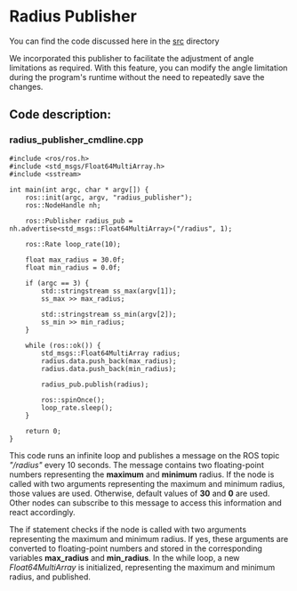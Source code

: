# Radius Publisher

You can find the code discussed here in the [src](/rplidar_ros_opt_race_car/src/) directory

We incorporated this publisher to facilitate the adjustment of angle limitations as required. With this feature, you can modify the angle limitation during the program's runtime without the need to repeatedly save the changes.

## Code description:

### radius_publisher_cmdline.cpp

```
#include <ros/ros.h>
#include <std_msgs/Float64MultiArray.h>
#include <sstream>

int main(int argc, char * argv[]) {
    ros::init(argc, argv, "radius_publisher");
    ros::NodeHandle nh;

    ros::Publisher radius_pub = nh.advertise<std_msgs::Float64MultiArray>("/radius", 1);

    ros::Rate loop_rate(10);

    float max_radius = 30.0f;
    float min_radius = 0.0f;

    if (argc == 3) {
        std::stringstream ss_max(argv[1]);
        ss_max >> max_radius;

        std::stringstream ss_min(argv[2]);
        ss_min >> min_radius;
    }

    while (ros::ok()) {
        std_msgs::Float64MultiArray radius;
        radius.data.push_back(max_radius);
        radius.data.push_back(min_radius);

        radius_pub.publish(radius);

        ros::spinOnce();
        loop_rate.sleep();
    }

    return 0;
}
```

This code runs an infinite loop and publishes a message on the ROS topic *"/radius"* every 10 seconds. The message contains two floating-point numbers representing the **maximum** and **minimum** radius. 
If the node is called with two arguments representing the maximum and minimum radius, those values are used. 
Otherwise, default values of **30** and **0** are used. Other nodes can subscribe to this message to access this information and react accordingly.


The if statement checks if the node is called with two arguments representing the maximum and minimum radius. 
If yes, these arguments are converted to floating-point numbers and stored in the corresponding variables **max_radius** and **min_radius**.
In the while loop, a new *Float64MultiArray* is initialized, representing the maximum and minimum radius, and published.
